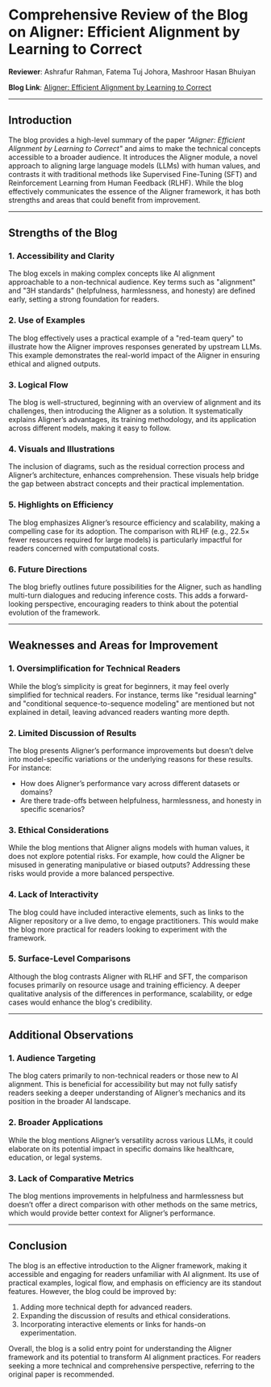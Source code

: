 # Comprehensive Review of the Blog on Aligner: Efficient Alignment by Learning to Correct  

**Reviewer**: Ashrafur Rahman, Fatema Tuj Johora, Mashroor Hasan Bhuiyan

**Blog Link**: [Aligner: Efficient Alignment by Learning to Correct](https://github.com/Tanveer2719/Machine-Learning-Blogs/tree/main/Aligner)

---

## **Introduction**  
The blog provides a high-level summary of the paper *"Aligner: Efficient Alignment by Learning to Correct"* and aims to make the technical concepts accessible to a broader audience. It introduces the Aligner module, a novel approach to aligning large language models (LLMs) with human values, and contrasts it with traditional methods like Supervised Fine-Tuning (SFT) and Reinforcement Learning from Human Feedback (RLHF). While the blog effectively communicates the essence of the Aligner framework, it has both strengths and areas that could benefit from improvement.

---

## **Strengths of the Blog**  

### **1. Accessibility and Clarity**  
The blog excels in making complex concepts like AI alignment approachable to a non-technical audience. Key terms such as "alignment" and "3H standards" (helpfulness, harmlessness, and honesty) are defined early, setting a strong foundation for readers.  

### **2. Use of Examples**  
The blog effectively uses a practical example of a "red-team query" to illustrate how the Aligner improves responses generated by upstream LLMs. This example demonstrates the real-world impact of the Aligner in ensuring ethical and aligned outputs.  

### **3. Logical Flow**  
The blog is well-structured, beginning with an overview of alignment and its challenges, then introducing the Aligner as a solution. It systematically explains Aligner’s advantages, its training methodology, and its application across different models, making it easy to follow.  

### **4. Visuals and Illustrations**  
The inclusion of diagrams, such as the residual correction process and Aligner’s architecture, enhances comprehension. These visuals help bridge the gap between abstract concepts and their practical implementation.  

### **5. Highlights on Efficiency**  
The blog emphasizes Aligner’s resource efficiency and scalability, making a compelling case for its adoption. The comparison with RLHF (e.g., 22.5× fewer resources required for large models) is particularly impactful for readers concerned with computational costs.  

### **6. Future Directions**  
The blog briefly outlines future possibilities for the Aligner, such as handling multi-turn dialogues and reducing inference costs. This adds a forward-looking perspective, encouraging readers to think about the potential evolution of the framework.  

---

## **Weaknesses and Areas for Improvement**  

### **1. Oversimplification for Technical Readers**  
While the blog’s simplicity is great for beginners, it may feel overly simplified for technical readers. For instance, terms like "residual learning" and "conditional sequence-to-sequence modeling" are mentioned but not explained in detail, leaving advanced readers wanting more depth.  

### **2. Limited Discussion of Results**  
The blog presents Aligner’s performance improvements but doesn’t delve into model-specific variations or the underlying reasons for these results. For instance:  
- How does Aligner’s performance vary across different datasets or domains?  
- Are there trade-offs between helpfulness, harmlessness, and honesty in specific scenarios?  

### **3. Ethical Considerations**  
While the blog mentions that Aligner aligns models with human values, it does not explore potential risks. For example, how could the Aligner be misused in generating manipulative or biased outputs? Addressing these risks would provide a more balanced perspective.  

### **4. Lack of Interactivity**  
The blog could have included interactive elements, such as links to the Aligner repository or a live demo, to engage practitioners. This would make the blog more practical for readers looking to experiment with the framework.  

### **5. Surface-Level Comparisons**  
Although the blog contrasts Aligner with RLHF and SFT, the comparison focuses primarily on resource usage and training efficiency. A deeper qualitative analysis of the differences in performance, scalability, or edge cases would enhance the blog's credibility.  

---

## **Additional Observations**  

### **1. Audience Targeting**  
The blog caters primarily to non-technical readers or those new to AI alignment. This is beneficial for accessibility but may not fully satisfy readers seeking a deeper understanding of Aligner’s mechanics and its position in the broader AI landscape.  

### **2. Broader Applications**  
While the blog mentions Aligner’s versatility across various LLMs, it could elaborate on its potential impact in specific domains like healthcare, education, or legal systems.  

### **3. Lack of Comparative Metrics**  
The blog mentions improvements in helpfulness and harmlessness but doesn’t offer a direct comparison with other methods on the same metrics, which would provide better context for Aligner’s performance.  

---

## **Conclusion**  

The blog is an effective introduction to the Aligner framework, making it accessible and engaging for readers unfamiliar with AI alignment. Its use of practical examples, logical flow, and emphasis on efficiency are its standout features. However, the blog could be improved by:  
1. Adding more technical depth for advanced readers.  
2. Expanding the discussion of results and ethical considerations.  
3. Incorporating interactive elements or links for hands-on experimentation.  

Overall, the blog is a solid entry point for understanding the Aligner framework and its potential to transform AI alignment practices. For readers seeking a more technical and comprehensive perspective, referring to the original paper is recommended.